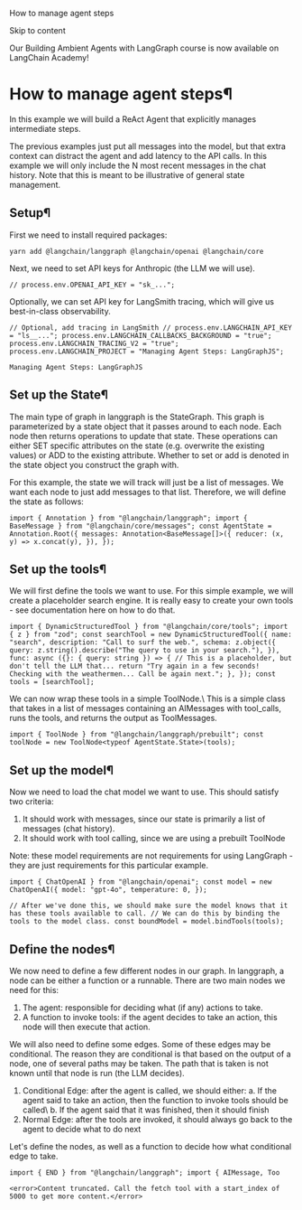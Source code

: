 How to manage agent steps

Skip to content

Our Building Ambient Agents with LangGraph course is now available on LangChain Academy!

# How to manage agent steps¶

In this example we will build a ReAct Agent that explicitly manages intermediate steps.

The previous examples just put all messages into the model, but that extra context can distract the agent and add latency to the API calls. In this example we will only include the N most recent messages in the chat history. Note that this is meant to be illustrative of general state management.

## Setup¶

First we need to install required packages:

```
yarn add @langchain/langgraph @langchain/openai @langchain/core
```

Next, we need to set API keys for Anthropic (the LLM we will use).

```
// process.env.OPENAI_API_KEY = "sk_...";
```

Optionally, we can set API key for LangSmith tracing, which will give us best-in-class observability.

```
// Optional, add tracing in LangSmith // process.env.LANGCHAIN_API_KEY = "ls__..."; process.env.LANGCHAIN_CALLBACKS_BACKGROUND = "true"; process.env.LANGCHAIN_TRACING_V2 = "true"; process.env.LANGCHAIN_PROJECT = "Managing Agent Steps: LangGraphJS";
```

```
Managing Agent Steps: LangGraphJS
```

## Set up the State¶

The main type of graph in langgraph is the StateGraph. This graph is parameterized by a state object that it passes around to each node. Each node then returns operations to update that state. These operations can either SET specific attributes on the state (e.g. overwrite the existing values) or ADD to the existing attribute. Whether to set or add is denoted in the state object you construct the graph with.

For this example, the state we will track will just be a list of messages. We want each node to just add messages to that list. Therefore, we will define the state as follows:

```
import { Annotation } from "@langchain/langgraph"; import { BaseMessage } from "@langchain/core/messages"; const AgentState = Annotation.Root({ messages: Annotation<BaseMessage[]>({ reducer: (x, y) => x.concat(y), }), });
```

## Set up the tools¶

We will first define the tools we want to use. For this simple example, we will create a placeholder search engine. It is really easy to create your own tools - see documentation here on how to do that.

```
import { DynamicStructuredTool } from "@langchain/core/tools"; import { z } from "zod"; const searchTool = new DynamicStructuredTool({ name: "search", description: "Call to surf the web.", schema: z.object({ query: z.string().describe("The query to use in your search."), }), func: async ({}: { query: string }) => { // This is a placeholder, but don't tell the LLM that... return "Try again in a few seconds! Checking with the weathermen... Call be again next."; }, }); const tools = [searchTool];
```

We can now wrap these tools in a simple ToolNode.\ This is a simple class that takes in a list of messages containing an AIMessages with tool\_calls, runs the tools, and returns the output as ToolMessages.

```
import { ToolNode } from "@langchain/langgraph/prebuilt"; const toolNode = new ToolNode<typeof AgentState.State>(tools);
```

## Set up the model¶

Now we need to load the chat model we want to use. This should satisfy two criteria:

1. It should work with messages, since our state is primarily a list of messages (chat history).
2. It should work with tool calling, since we are using a prebuilt ToolNode

Note: these model requirements are not requirements for using LangGraph - they are just requirements for this particular example.

```
import { ChatOpenAI } from "@langchain/openai"; const model = new ChatOpenAI({ model: "gpt-4o", temperature: 0, });
```

```
// After we've done this, we should make sure the model knows that it has these tools available to call. // We can do this by binding the tools to the model class. const boundModel = model.bindTools(tools);
```

## Define the nodes¶

We now need to define a few different nodes in our graph. In langgraph, a node can be either a function or a runnable. There are two main nodes we need for this:

1. The agent: responsible for deciding what (if any) actions to take.
2. A function to invoke tools: if the agent decides to take an action, this node will then execute that action.

We will also need to define some edges. Some of these edges may be conditional. The reason they are conditional is that based on the output of a node, one of several paths may be taken. The path that is taken is not known until that node is run (the LLM decides).

1. Conditional Edge: after the agent is called, we should either: a. If the agent said to take an action, then the function to invoke tools should be called\ b. If the agent said that it was finished, then it should finish
2. Normal Edge: after the tools are invoked, it should always go back to the agent to decide what to do next

Let's define the nodes, as well as a function to decide how what conditional edge to take.

```
import { END } from "@langchain/langgraph"; import { AIMessage, Too

<error>Content truncated. Call the fetch tool with a start_index of 5000 to get more content.</error>